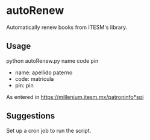 # autoRenew
Automatically renew books from ITESM's library.

## Usage
python autoRenew.py name code pin
* name: apellido paterno
* code: matricula
* pin: pin

As entered in https://millenium.itesm.mx/patroninfo*spi 

## Suggestions
Set up a cron job to run the script.
